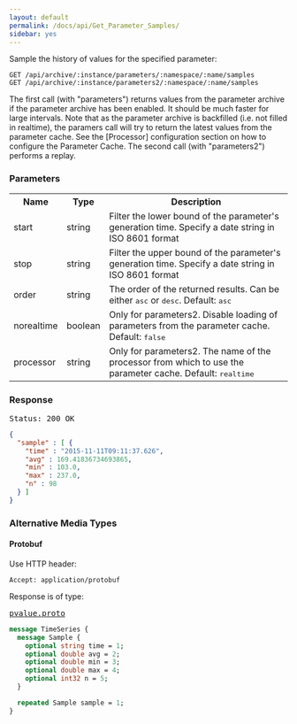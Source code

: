 ```yaml
---
layout: default
permalink: /docs/api/Get_Parameter_Samples/
sidebar: yes
---
```


Sample the history of values for the specified parameter:

    GET /api/archive/:instance/parameters/:namespace/:name/samples
    GET /api/archive/:instance/parameters2/:namespace/:name/samples

The first call (with "parameters") returns values from the parameter archive if the parameter archive has been enabled. It should be much faster for large intervals. Note that as the parameter archive is backfilled (i.e. not filled in realtime), the paramers call will try to return the latest values from the parameter cache. See the [Processor] configuration section on how to configure the Parameter Cache.
The second call (with "parameters2") performs a replay.

### Parameters

<table class="inline">
    <tr>
        <th>Name</th>
        <th>Type</th>
        <th>Description</th>
    </tr>
    <tr>
        <td class="code">start</td>
        <td class="code">string</td>
        <td>Filter the lower bound of the parameter's generation time. Specify a date string in ISO 8601 format</td>
    </tr>
    <tr>
        <td class="code">stop</td>
        <td class="code">string</td>
        <td>Filter the upper bound of the parameter's generation time. Specify a date string in ISO 8601 format</td>
    </tr>
    <tr>
        <td class="code">order</td>
        <td class="code">string</td>
        <td>The order of the returned results. Can be either <tt>asc</tt> or <tt>desc</tt>. Default: <tt>asc</tt></td>
    </tr>
    <tr>
        <td class="code">norealtime</td>
        <td class="code">boolean</td>
        <td>Only for parameters2. Disable loading of parameters from the parameter cache. Default: <tt>false</tt></td>
    </tr>
    <tr>
        <td class="code">processor</td>
        <td class="code">string</td>
        <td>Only for parameters2. The name of the processor from which to use the parameter cache. Default: <tt>realtime</tt></td>
    </tr>
</table>
 

### Response

<pre class="header">Status: 200 OK</pre>
```json
{
  "sample" : [ {
    "time" : "2015-11-11T09:11:37.626",
    "avg" : 169.41836734693865,
    "min" : 103.0,
    "max" : 237.0,
    "n" : 98
  } ]
}
```

### Alternative Media Types

#### Protobuf

Use HTTP header:

    Accept: application/protobuf
    
Response is of type:

<pre class="r header"><a href="/docs/api/pvalue.proto/">pvalue.proto</a></pre>
```proto
message TimeSeries {
  message Sample {
    optional string time = 1;
    optional double avg = 2;
    optional double min = 3;
    optional double max = 4;
    optional int32 n = 5;
  }

  repeated Sample sample = 1;
}
```
